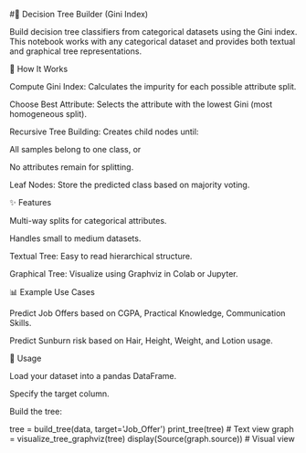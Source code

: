 #🧩 Decision Tree Builder (Gini Index)

Build decision tree classifiers from categorical datasets using the Gini index. This notebook works with any categorical dataset and provides both textual and graphical tree representations.

🚀 How It Works

Compute Gini Index: Calculates the impurity for each possible attribute split.

Choose Best Attribute: Selects the attribute with the lowest Gini (most homogeneous split).

Recursive Tree Building: Creates child nodes until:

All samples belong to one class, or

No attributes remain for splitting.

Leaf Nodes: Store the predicted class based on majority voting.

✨ Features

Multi-way splits for categorical attributes.

Handles small to medium datasets.

Textual Tree: Easy to read hierarchical structure.

Graphical Tree: Visualize using Graphviz in Colab or Jupyter.

📊 Example Use Cases

Predict Job Offers based on CGPA, Practical Knowledge, Communication Skills.

Predict Sunburn risk based on Hair, Height, Weight, and Lotion usage.

🔧 Usage

Load your dataset into a pandas DataFrame.

Specify the target column.

Build the tree:

tree = build_tree(data, target='Job_Offer')
print_tree(tree)          # Text view
graph = visualize_tree_graphviz(tree)
display(Source(graph.source))  # Visual view
